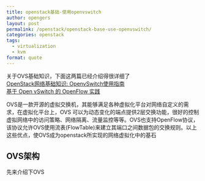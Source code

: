 ```yaml
---
title: openstack基础-使用openvswitch
author: opengers
layout: post
permalink: /openstack/openstack-base-use-openvswitch/
categories: openstack
tags:
  - virtualization
  - kvm
format: quote
---
```

 
关于OVS基础知识，下面这两篇已经介绍得很详细了    
[OpenStack网络基础知识: OpenvSwitch使用指南](http://fishcried.com/2016-02-09/openvswitch-ops-guide/)  
[基于 Open vSwitch 的 OpenFlow 实践](https://www.ibm.com/developerworks/cn/cloud/library/1401_zhaoyi_openswitch/)    

OVS是一款开源的虚拟交换机，其能够满足各种虚拟化平台对网络自定义的需求，在虚拟化平台上，OVS 可以为动态变化的端点提供2层交换功能，很好的控制虚拟网络中的访问策略、网络隔离、流量监控等等。OVS也支持OpenFlow协议，该协议允许OVS使用流表(FlowTable)来建立其端口之间数据包的交换规则。以上这些优点，使OVS成为openstack所实现的网络虚拟化中的基石       

## OVS架构  

先来介绍下OVS

